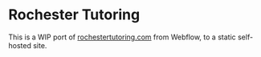 # Rochester Tutoring

This is a WIP port of [rochestertutoring.com](https://rochestertutoring.com) from Webflow, to a static self-hosted site.
